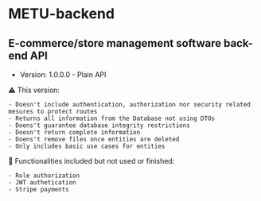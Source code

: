 # METU-backend
## E-commerce/store management software back-end API

* Version: 1.0.0.0 - Plain API
 
:warning: This version:
 
    - Doesn't include authentication, authorization nor security related mesures to protect routes 
    - Returns all information from the Database not using DTOs
    - Doens't guarantee database integrity restrictions
    - Doesn't return complete information
    - Doens't remove files once entities are deleted
    - Only includes basic use cases for entities

:book: Functionalities included but not used or finished:
    
    - Role authorization
    - JWT authetication
    - Stripe payments 
    